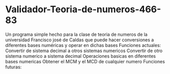 # Validador-Teoria-de-numeros-466-83
Un programa simple hecho para la clase de teoria de numeros de la universidad Francisco josé de Caldas que puede hacer conversiones a diferentes bases numéricas y operar en dichas bases 
Funciones actuales: 
Convertir de sistema decimal a otros sistemas numericos 
Convertir de otro sistema numerico a sistema decimal 
Operaciones basicas en diferentes bases numericas 
Obtener el MCM y el MCD de cualquier numero
Funciones futuras: 

